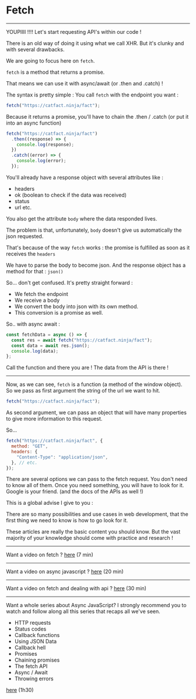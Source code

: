 # Fetch

---

YOUPIIII !!!! Let's start requesting API's within our code !

There is an old way of doing it using what we call XHR. But it's clunky and with several drawbacks.

We are going to focus here on `fetch`.

`fetch` is a method that returns a promise.

That means we can use it with async/await (or .then and .catch) !

The syntax is pretty simple : You call `fetch` with the endpoint you want :

```js
fetch("https://catfact.ninja/fact");
```

Because it returns a promise, you'll have to chain the .then / .catch (or put it into an async function)

```js
fetch("https://catfact.ninja/fact")
  .then((response) => {
    console.log(response);
  })
  .catch((error) => {
    console.log(error);
  });
```

You'll already have a response object with several attributes like :

- headers
- ok (boolean to check if the data was received)
- status
- url
  etc.

You also get the attribute `body` where the data responded lives.

The problem is that, unfortunately, `body` doesn't give us automatically the json requested.

That's because of the way `fetch` works : the promise is fulfilled as soon as it receives the `headers`

We have to parse the body to become json. And the response object has a method for that : `json()`

So... don't get confused. It's pretty straight forward :

- We fetch the endpoint
- We receive a body
- We convert the body into json with its own method.
- This conversion is a promise as well.

So.. with async await :

```js
const fetchData = async () => {
  const res = await fetch("https://catfact.ninja/fact");
  const data = await res.json();
  console.log(data);
};
```

Call the function and there you are ! The data from the API is there !

---

Now, as we can see, `fetch` is a function (a method of the window object). So we pass as first argument the string of the url we want to hit.

```js
fetch("https://catfact.ninja/fact");
```

As second argument, we can pass an object that will have many properties to give more information to this request.

So...

```js
fetch("https://catfact.ninja/fact", {
  method: "GET",
  headers: {
    "Content-Type": "application/json",
  }, // etc.
});
```

There are several options we can pass to the fetch request. You don't need to know all of them. Once you need something, you will have to look for it. Google is your friend. (and the docs of the APIs as well !)

This is a global advise I give to you :

There are so many possibilities and use cases in web development, that the first thing we need to know is how to go look for it.

These articles are really the basic content you should know. But the vast majority of your knowledge should come with practice and research !

---

Want a video on fetch ? [here](https://youtu.be/cuEtnrL9-H0?si=Cyp31j6XILkDocud) (7 min)

---

Want a video on async javascript ? [here](https://youtu.be/PoRJizFvM7s?si=7-J-8XkXHEXITI9Y) (20 min)

---

Want a video on fetch and dealing with api ? [here](https://youtu.be/Oive66jrwBs?si=uPBFaYS3ErwlAP-k) (30 min)

---

Want a whole series about Async JavaScript? I strongly recommend you to watch and follow along all this series that recaps all we've seen.

- HTTP requests
- Status codes
- Callback functions
- Using JSON Data
- Callback hell
- Promises
- Chaining promises
- The fetch API
- Async / Await
- Throwing errors

[here](https://youtube.com/playlist?list=PL4cUxeGkcC9jx2TTZk3IGWKSbtugYdrlu&si=1kgJh5Xetvuq-Xdd) (1h30)
